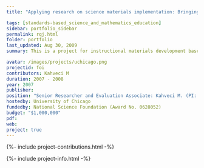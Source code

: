 ```yaml
---
title: "Applying research on science materials implementation: Bringing measurement of fidelity of implementation (FOI) to scale"

tags: [standards-based_science_and_mathematics_education]
sidebar: portfolio_sidebar
permalink: rqj.html
folder: portfolio
last_updated: Aug 30, 2009
summary: This is a project for instructional materials development based on applied research and is a three-year study of the implementation of NSF-supported science instructional materials in Chicago. The project seeks to scale up studies of fidelity of implementation. It produces a suite of instruments accompanied by a User’s Guide for future research. The project identifies “critical components” of the curricula being studied and “fidelity criteria” to determine the extent to which those components are present with fidelity in instruction. After field-test, the instruments are used in 90 Chicago Public Schools. Data analysis defines “typologies” of implementation and explores the relationship between those typologies and student achievement. The project also explores uses of the instruments for mathematics and in other settings.

avatar: /images/projects/uchicago.png
projectid: foi
contributors: Kahveci M
duration: 2007 - 2008
year: 2007
publisher:
position: "Senior Researcher and Evaluation Associate: Kahveci M. (PI: Jeanne Century, Co-PI: Andy Isaacs)"
hostedby: University of Chicago
fundedby: National Science Foundation (Award No. 0628052)
budget: "$1,000,000"
pdf:
web:
project: true
---
```


{%- include project-contributions.html -%}

{%- include project-info.html -%}